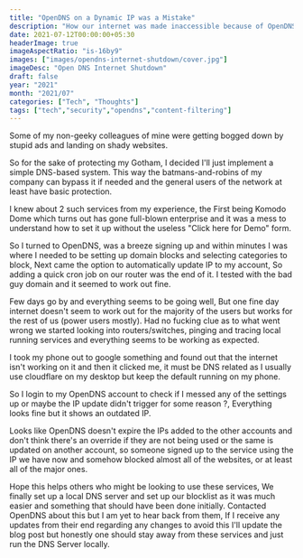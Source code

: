 ```yaml
---
title: "OpenDNS on a Dynamic IP was a Mistake"
description: "How our internet was made inaccessible because of OpenDNS and some random guy"
date: 2021-07-12T00:00:00+05:30
headerImage: true
imageAspectRatio: "is-16by9"
images: ["images/opendns-internet-shutdown/cover.jpg"]
imageDesc: "Open DNS Internet Shutdown"
draft: false
year: "2021"
month: "2021/07"
categories: ["Tech", "Thoughts"]
tags: ["tech","security","opendns","content-filtering"]
---
```


Some of my non-geeky colleagues of mine were getting bogged down by stupid ads and landing on shady websites.

So for the sake of protecting my Gotham, I decided I'll just implement a simple DNS-based system. This way the batmans-and-robins of my company can bypass it if needed and the general users of the network at least have basic protection.

<!--more-->

I knew about 2 such services from my experience, the First being Komodo Dome which turns out has gone full-blown enterprise and it was a mess to understand how to set it up without the useless "Click here for Demo" form.

So I turned to OpenDNS, was a breeze signing up and within minutes I was where I needed to be setting up domain blocks and selecting categories to block, Next came the option to automatically update IP to my account, So adding a quick cron job on our router was the end of it. I tested with the bad guy domain and it seemed to work out fine.

Few days go by and everything seems to be going well, But one fine day internet doesn't seem to work out for the majority of the users but works for the rest of us (power users mostly). Had no fucking clue as to what went wrong we started looking into routers/switches, pinging and tracing local running services and everything seems to be working as expected.

I took my phone out to google something and found out that the internet isn't working on it and then it clicked me, it must be DNS related as I usually use cloudflare on my desktop but keep the default running on my phone.

So I login to my OpenDNS account to check if I messed any of the settings up or maybe the IP update didn't trigger for some reason ?, Everything looks fine but it shows an outdated IP.

Looks like OpenDNS doesn't expire the IPs added to the other accounts and don't think there's an override if they are not being used or the same is updated on another account, so someone signed up to the service using the IP we have now and somehow blocked almost all of the websites, or at least all of the major ones.

Hope this helps others who might be looking to use these services, We finally set up a local DNS server and set up our blocklist as it was much easier and something that should have been done initially. Contacted OpenDNS about this but I am yet to hear back from them, If I receive any updates from their end regarding any changes to avoid this I'll update the blog post but honestly one should stay away from these services and just run the DNS Server locally.
